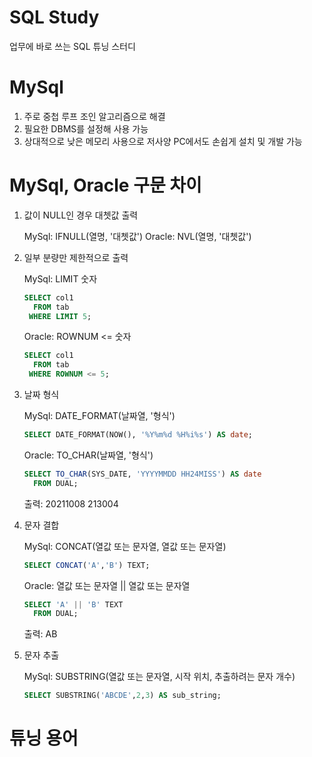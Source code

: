 # SQL Study
업무에 바로 쓰는 SQL 튜닝 스터디 


# MySql 
1. 주로 중첩 루프 조인 알고리즘으로 해결 
2. 필요한 DBMS를 설정해 사용 가능
3. 상대적으로 낮은 메모리 사용으로 저사양 PC에서도 손쉽게 설치 및 개발 가능  

# MySql, Oracle 구문 차이 

1. 값이 NULL인 경우 대쳇값 출력 

    MySql: IFNULL(열명, '대쳇값')
    Oracle: NVL(열명, '대쳇값')

2. 일부 분량만 제한적으로 출력  

    MySql: LIMIT 숫자

    ```sql
    SELECT col1
      FROM tab
     WHERE LIMIT 5;
    ```

    Oracle: ROWNUM <= 숫자 

    ```sql
    SELECT col1
      FROM tab
     WHERE ROWNUM <= 5;
    ```

3. 날짜 형식 

    MySql: DATE_FORMAT(날짜열, '형식')

    ```sql
    SELECT DATE_FORMAT(NOW(), '%Y%m%d %H%i%s') AS date; 
    
    ```

    Oracle: TO_CHAR(날짜열, '형식')

    ```sql
    SELECT TO_CHAR(SYS_DATE, 'YYYYMMDD HH24MISS') AS date 
      FROM DUAL;
    ```
    
    출력: 20211008 213004 
    
4. 문자 결합 
   
    MySql: CONCAT(열값 또는 문자열, 열값 또는 문자열)

    ```sql
    SELECT CONCAT('A','B') TEXT;
    
    ```

    Oracle: 열값 또는 문자열 || 열값 또는 문자열

    ```sql
    SELECT 'A' || 'B' TEXT
      FROM DUAL;
    ```
    
    출력: AB
    
5. 문자 추출
   
    MySql: SUBSTRING(열값 또는 문자열, 시작 위치, 추출하려는 문자 개수) 

    ```sql
    SELECT SUBSTRING('ABCDE',2,3) AS sub_string;
    
    ```

# 튜닝 용어

    
   
    
    






